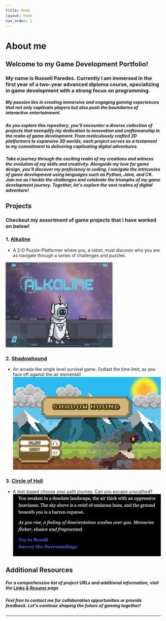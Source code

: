 ```yaml
---
title: Home
layout: home
nav_order: 1
---
```


# About me

## Welcome to my Game Development Portfolio! 
### My name is Russell Paredes. Currently I am immersed in the first year of a two-year advanced diploma course, specializing in game development with a strong focus on programming. 

##### My passion lies in creating immersive and engaging gaming experiences that not only captivate players but also push the boundaries of interactive entertainment.

##### As you explore this repository, you'll encounter a diverse collection of projects that exemplify my dedication to innovation and craftsmanship in the realm of game development. From meticulously crafted 2D platformers to expansive 3D worlds, each project serves as a testament to my commitment to delivering captivating digital adventures.

##### Take a journey through the exciting realm of my creations and witness the evolution of my skills and creativity. Alongside my love for game design, you'll discover my proficiency in coding. I navigate the intricacies of game development using languages such as Python, Java, and C#. Join me as I tackle the challenges and celebrate the triumphs of my game development journey. Together, let's explore the vast realms of digital adventure!

## Projects
### Checkout my assortment of game projects that I have worked on below!

### 1. [Alkaline](./docs/Alkaline/Alkaline.html)
   - A 2-D Puzzle-Platformer where you, a robot, must discover who you are as navigate through a series of challenges and puzzles.

[![Alkaline Title Screen](./pictures/Alkaline/Title.jpg)](https://blkysuity-sh.itch.io/alkaline)

### 2. [Shadowhound](./docs/Shadowhound/Shadowhound.html)
   - An arcade like single level survival game. Outlast the time limit, as you face off against the air elemental!
[![Shadowhound Title Screen](./pictures/Shadowhound/Title.png)](https://choseo.itch.io/shadowhound)

### 3. [Circle of Hell](./docs/Game%20Of%20Life/Game%20Of%20Life.html)
   - A text-based choose your path journey. Can you escape unscathed?
[![Circle of Hell Title Screen](./pictures/Circle%20of%20Hell/Start.png)](https://choseo.itch.io/shadowhound)

## Additional Resources

##### For a comprehensive list of project URLs and additional information, visit the [Links & Resume](docs/Resume.html) page.

##### Feel free to contact me for collaboration opportunities or provide feedback. Let's continue shaping the future of gaming together!



----

[Just the Docs]: https://just-the-docs.github.io/just-the-docs/
[GitHub Pages]: https://docs.github.com/en/pages
[README]: [https://github.com/just-the-docs/just-the-docs-template/blob/main/README.md](https://github.com/StungEye-RRC/Just-The-Docs-Template#readme)
[Jekyll]: https://jekyllrb.com
[Markdown Syntax]: https://docs.github.com/en/get-started/writing-on-github/getting-started-with-writing-and-formatting-on-github/basic-writing-and-formatting-syntax
